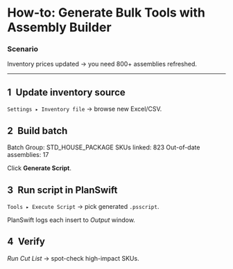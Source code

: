 <!-- docs/how-to/generate-bulk-tools.md -->
# How-to: Generate Bulk Tools with Assembly Builder

### Scenario
Inventory prices updated → you need 800+ assemblies refreshed.

---

## 1 Update inventory source

`Settings ▸ Inventory file` → browse new Excel/CSV.

## 2 Build batch

Batch Group: STD_HOUSE_PACKAGE
SKUs linked: 823
Out-of-date assemblies: 17


Click **Generate Script**.

## 3 Run script in PlanSwift

`Tools ▸ Execute Script` → pick generated `.psscript`.

PlanSwift logs each insert to *Output* window.

## 4 Verify

*Run Cut List* → spot-check high-impact SKUs.


